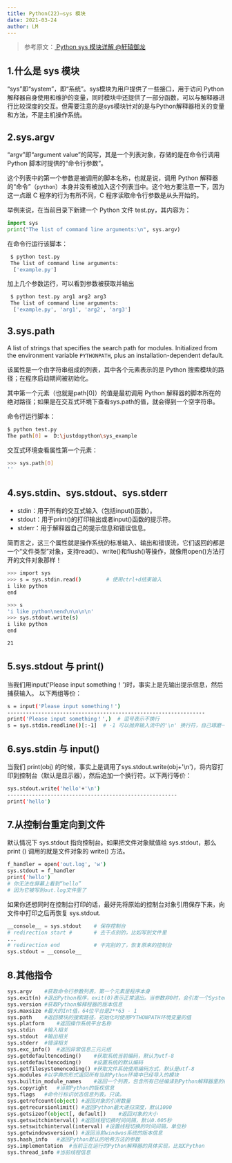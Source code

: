 ```yaml
---
title: Python(22)—sys 模块
date: 2021-03-24
author: LM
---
```


> 参考原文：[ Python sys 模块详解   @轩辕御龙  ](https://zhuanlan.zhihu.com/p/150835014)

## 1.什么是 sys 模块

“sys”即“system”，即“系统”。sys模块为用户提供了一些接口，用于访问 Python 解释器自身使用和维护的变量，同时模块中还提供了一部分函数，可以与解释器进行比较深度的交互。但需要注意的是sys模块针对的是与Python解释器相关的变量和方法，不是主机操作系统。

## 2.sys.argv

“argv”即“argument value”的简写，其是一个列表对象，存储的是在命令行调用 Python 脚本时提供的“命令行参数”。

这个列表中的第一个参数是被调用的脚本名称，也就是说，调用 Python 解释器的“命令”（`python`）本身并没有被加入这个列表当中。这个地方要注意一下，因为这一点跟 C 程序的行为有所不同，C 程序读取命令行参数是从头开始的。

举例来说，在当前目录下新建一个 Python 文件 test.py，其内容为：

```python
import sys
print("The list of command line arguments:\n", sys.argv)
```

在命令行运行该脚本：

```bash
 $ python test.py
 The list of command line arguments:
  ['example.py'] 
```

加上几个参数运行，可以看到参数被获取并输出

```bash
 $ python test.py arg1 arg2 arg3
 The list of command line arguments:
  ['example.py', 'arg1', 'arg2', 'arg3']
```

## 3.sys.path

A list of strings that specifies the search path for modules. Initialized from the environment variable `PYTHONPATH`, plus an installation-dependent default.

该属性是一个由字符串组成的列表，其中各个元素表示的是 Python 搜索模块的路径；在程序启动期间被初始化。

其中第一个元素（也就是path[0]）的值是最初调用 Python 解释器的脚本所在的绝对路径；如果是在交互式环境下查看sys.path的值，就会得到一个空字符串。

命令行运行脚本：

```bash
$ python test.py
The path[0] =  D:\justdopython\sys_example
```

交互式环境查看属性第一个元素：

```bash
>>> sys.path[0]
''
```

## 4.sys.stdin、sys.stdout、sys.stderr

- stdin：用于所有的交互式输入（包括input()函数）。
- stdout：用于print()的打印输出或者input()函数的提示符。
- stderr：用于解释器自己的提示信息和错误信息。

简而言之，这三个属性就是操作系统的标准输入、输出和错误流，它们返回的都是一个“文件类型”对象，支持read()、write()和flush()等操作，就像用open()方法打开的文件对象那样！

```bash
>>> import sys
>>> s = sys.stdin.read()        # 使用ctrl+d结束输入
i like python
end

>>> s
'i like python\nend\n\n\n\n'
>>> sys.stdout.write(s)
i like python
end

21
```

## 5.sys.stdout 与 print()

当我们用input('Please input something！')时，事实上是先输出提示信息，然后捕获输入。 以下两组等价：

```bash
s = input('Please input something！')
----------------------------------------------------------------
print('Please input something！',)  # 逗号表示不换行
s = sys.stdin.readline()[:-1]  # -1 可以抛弃输入流中的'\n' 换行符，自己琢磨一下为什么。
```

## 6.sys.stdin 与 input()

当我们 print(obj) 的时候，事实上是调用了sys.stdout.write(obj+'\n')，将内容打印到控制台（默认是显示器），然后追加一个换行符。以下两行等价：

```bash
sys.stdout.write('hello'+'\n') 
-------------------------------------------------------
print('hello')
```

## 7.从控制台重定向到文件

默认情况下 sys.stdout 指向控制台。如果把文件对象赋值给 sys.stdout，那么 print () 调用的就是文件对象的 write() 方法。

```bash
f_handler = open('out.log', 'w') 
sys.stdout = f_handler 
print('hello')
# 你无法在屏幕上看到“hello”
# 因为它被写到out.log文件里了
```

如果你还想同时在控制台打印的话，最好先将原始的控制台对象引用保存下来，向文件中打印之后再恢复 sys.stdout.

```python
__console__ = sys.stdout    # 保存控制台
# redirection start #       # 去干点别的，比如写到文件里
... 
# redirection end           # 干完别的了，恢复原来的控制台
sys.stdout = __console__
```

## 8.其他指令

```python
sys.argv    #获取命令行参数列表，第一个元素是程序本身
sys.exit(n) #退出Python程序，exit(0)表示正常退出。当参数非0时，会引发一个SystemExit异常，可以在程序中捕获该异常
sys.version #获取Python解释程器的版本信息
sys.maxsize #最大的Int值，64位平台是2**63 - 1
sys.path    #返回模块的搜索路径，初始化时使用PYTHONPATH环境变量的值
sys.platform    #返回操作系统平台名称
sys.stdin   #输入相关
sys.stdout  #输出相关
sys.stderr  #错误相关
sys.exc_info()  #返回异常信息三元元组
sys.getdefaultencoding()    #获取系统当前编码，默认为utf-8
sys.setdefaultencoding()    #设置系统的默认编码
sys.getfilesystemencoding() #获取文件系统使用编码方式，默认是utf-8
sys.modules #以字典的形式返回所有当前Python环境中已经导入的模块
sys.builtin_module_names    #返回一个列表，包含所有已经编译到Python解释器里的模块的名字
sys.copyright   #当前Python的版权信息
sys.flags   #命令行标识状态信息列表。只读。
sys.getrefcount(object) #返回对象的引用数量
sys.getrecursionlimit() #返回Python最大递归深度，默认1000
sys.getsizeof(object[, default])    #返回对象的大小
sys.getswitchinterval() #返回线程切换时间间隔，默认0.005秒
sys.setswitchinterval(interval) #设置线程切换的时间间隔，单位秒
sys.getwindowsversion() #返回当前windwos系统的版本信息
sys.hash_info   #返回Python默认的哈希方法的参数
sys.implementation  #当前正在运行的Python解释器的具体实现，比如CPython
sys.thread_info #当前线程信息
```

